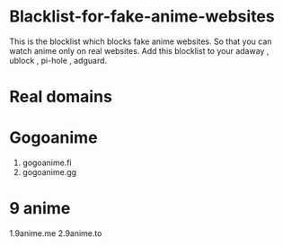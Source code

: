 # Blacklist-for-fake-anime-websites
This is the blocklist which blocks fake anime websites. So that you can watch anime only on real websites.
Add this blocklist to your adaway , ublock , pi-hole , adguard.  

# Real domains

# Gogoanime 
1. gogoanime.fi
2. gogoanime.gg

# 9 anime
1.9anime.me
2.9anime.to
